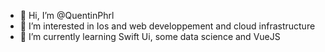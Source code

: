 - 👋 Hi, I’m @QuentinPhrl
- 👀 I’m interested in Ios and web developpement and cloud infrastructure
- 🌱 I’m currently learning Swift Ui, some data science and VueJS

<!---
QuentinPhrl/QuentinPhrl is a ✨ special ✨ repository because its `README.md` (this file) appears on your GitHub profile.
You can click the Preview link to take a look at your changes.
--->
